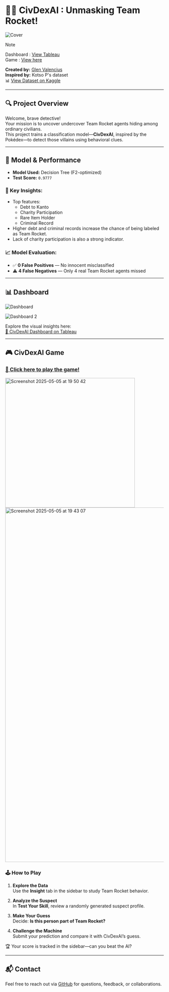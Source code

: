 # 🕵️‍♂️ CivDexAI : Unmasking Team Rocket!

![Cover](https://github.com/user-attachments/assets/0ae5a2f9-137c-4280-b3c1-554683d45f96)

> [!NOTE]
> Dashboard : [View Tableau](https://public.tableau.com/app/profile/glen.joy2546/viz/CivDexAIPredictionTools/Dashboard?publish=yes)<br>
> Game : [View here](https://civdexai-new.streamlit.app/)


**Created by:** [Glen Valencius](https://github.com/glenvj-j)  
**Inspired by:** Kotso P's dataset  
📊 [View Dataset on Kaggle](https://www.kaggle.com/datasets/kotsop/pokmon-detective-challenge/data)

---

## 🔍 Project Overview

Welcome, brave detective!  
Your mission is to uncover undercover Team Rocket agents hiding among ordinary civilians.  
This project trains a classification model—**CivDexAI**, inspired by the Pokédex—to detect those villains using behavioral clues.

---

## 🧠 Model & Performance

- **Model Used:** Decision Tree (F2-optimized)
- **Test Score:** `0.9777`

### 🔑 Key Insights:
- Top features:  
  - Debt to Kanto  
  - Charity Participation  
  - Rare Item Holder  
  - Criminal Record
- Higher debt and criminal records increase the chance of being labeled as Team Rocket.
- Lack of charity participation is also a strong indicator.

### 📈 Model Evaluation:
- ✅ **0 False Positives** — No innocent misclassified  
- ⚠️ **4 False Negatives** — Only 4 real Team Rocket agents missed

---

## 📊 Dashboard
![Dashboard](https://github.com/user-attachments/assets/e072fde2-e4cf-4771-bac5-bdd6fa514d3a)

![Dashboard 2](https://github.com/user-attachments/assets/1f5625b5-406f-41b4-a623-c099206ef038)


Explore the visual insights here:  
[🔗 CivDexAI Dashboard on Tableau](https://public.tableau.com/app/profile/glen.joy2546/viz/CivDexAIPredictionTools/Dashboard?publish=yes)



---

## 🎮 CivDexAI Game
### [🚀 Click here to play the game!](https://civdexai-new.streamlit.app/)

<img width="412" alt="Screenshot 2025-05-05 at 19 50 42" src="https://github.com/user-attachments/assets/377c1d35-0b95-4147-bbd3-a48b4b69a835" />

<img width="1127" alt="Screenshot 2025-05-05 at 19 43 07" src="https://github.com/user-attachments/assets/4845f581-2ed8-4273-9a54-100407162f01" />


### 🕹️ How to Play

1. **Explore the Data**  
   Use the **Insight** tab in the sidebar to study Team Rocket behavior.

2. **Analyze the Suspect**  
   In **Test Your Skill**, review a randomly generated suspect profile.

3. **Make Your Guess**  
   Decide: **Is this person part of Team Rocket?**

4. **Challenge the Machine**  
   Submit your prediction and compare it with CivDexAI’s guess.

🏆 Your score is tracked in the sidebar—can you beat the AI?

---

## 📬 Contact

Feel free to reach out via [GitHub](https://github.com/glenvj-j) for questions, feedback, or collaborations.

